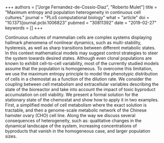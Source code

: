 +++
authors = ["Jorge Fernandez-de-Cossio-Diaz", "Roberto Mulet"]
title = "Maximum entropy and population heterogeneity in continuous cell cultures."
journal = "PLoS computational biology"
what = "article"
doi = "10.1371/journal.pcbi.1006823"
pubmed = "30811392"
date = "2019-02-27"
keywords = []
+++

Continuous cultures of mammalian cells are complex systems displaying hallmark phenomena of nonlinear dynamics, such as multi-stability, hysteresis, as well as sharp transitions between different metabolic states. In this context mathematical models may suggest control strategies to steer the system towards desired states. Although even clonal populations are known to exhibit cell-to-cell variability, most of the currently studied models assume that the population is homogeneous. To overcome this limitation, we use the maximum entropy principle to model the phenotypic distribution of cells in a chemostat as a function of the dilution rate. We consider the coupling between cell metabolism and extracellular variables describing the state of the bioreactor and take into account the impact of toxic byproduct accumulation on cell viability. We present a formal solution for the stationary state of the chemostat and show how to apply it in two examples. First, a simplified model of cell metabolism where the exact solution is tractable, and then a genome-scale metabolic network of the Chinese hamster ovary (CHO) cell line. Along the way we discuss several consequences of heterogeneity, such as: qualitative changes in the dynamical landscape of the system, increasing concentrations of byproducts that vanish in the homogeneous case, and larger population sizes.
